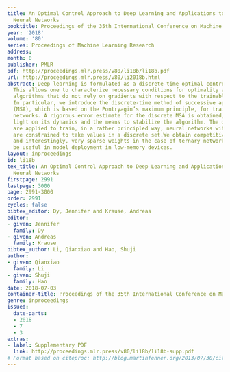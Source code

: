 ```yaml
---
title: An Optimal Control Approach to Deep Learning and Applications to Discrete-Weight
  Neural Networks
booktitle: Proceedings of the 35th International Conference on Machine Learning
year: '2018'
volume: '80'
series: Proceedings of Machine Learning Research
address: 
month: 0
publisher: PMLR
pdf: http://proceedings.mlr.press/v80/li18b/li18b.pdf
url: http://proceedings.mlr.press/v80/li2018b.html
abstract: Deep learning is formulated as a discrete-time optimal control problem.
  This allows one to characterize necessary conditions for optimality and developtraining
  algorithms that do not rely on gradients with respect to the trainable parameters.
  In particular, we introduce the discrete-time method of successive approximations
  (MSA), which is based on the Pontryagin’s maximum principle, for training neural
  networks. A rigorous error estimate for the discrete MSA is obtained, which sheds
  light on its dynamics and the means to stabilize the algorithm. The developed methods
  are applied to train, in a rather principled way, neural networks with weights that
  are constrained to take values in a discrete set.We obtain competitive performance
  and interestingly, very sparse weights in the case of ternary networks, which may
  be useful in model deployment in low-memory devices.
layout: inproceedings
id: li18b
tex_title: An Optimal Control Approach to Deep Learning and Applications to Discrete-Weight
  Neural Networks
firstpage: 2991
lastpage: 3000
page: 2991-3000
order: 2991
cycles: false
bibtex_editor: Dy, Jennifer and Krause, Andreas
editor:
- given: Jennifer
  family: Dy
- given: Andreas
  family: Krause
bibtex_author: Li, Qianxiao and Hao, Shuji
author:
- given: Qianxiao
  family: Li
- given: Shuji
  family: Hao
date: 2018-07-03
container-title: Proceedings of the 35th International Conference on Machine Learning
genre: inproceedings
issued:
  date-parts:
  - 2018
  - 7
  - 3
extras:
- label: Supplementary PDF
  link: http://proceedings.mlr.press/v80/li18b/li18b-supp.pdf
# Format based on citeproc: http://blog.martinfenner.org/2013/07/30/citeproc-yaml-for-bibliographies/
---
```

